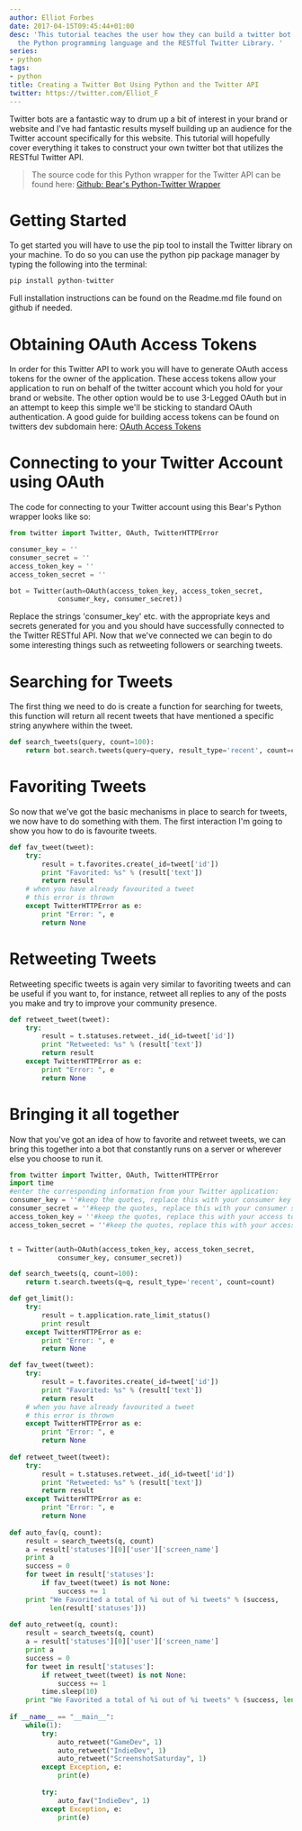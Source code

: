 ```yaml
---
author: Elliot Forbes
date: 2017-04-15T09:45:44+01:00
desc: 'This tutorial teaches the user how they can build a twitter bot using both
  the Python programming language and the RESTful Twitter Library. '
series:
- python
tags:
- python
title: Creating a Twitter Bot Using Python and the Twitter API
twitter: https://twitter.com/Elliot_F
---
```


Twitter bots are a fantastic way to drum up a bit of interest in your brand or website and I've had fantastic results myself building up an audience for the Twitter account specifically for this website. This tutorial will hopefully cover everything it takes to construct your own twitter bot that utilizes the RESTful Twitter API. 

> The source code for this Python wrapper for the Twitter API can be found here: <a href="https://github.com/bear/python-twitter">Github: Bear's Python-Twitter Wrapper</a>

# Getting Started

<p>To get started you will have to use the pip tool to install the Twitter library on your machine. To do so you can use the python pip package manager by typing the following into the terminal:</p>

```c
pip install python-twitter
```

<p>Full installation instructions can be found on the Readme.md file found on github if needed.</p>

# Obtaining OAuth Access Tokens

<p>In order for this Twitter API to work you will have to generate OAuth access tokens for the owner of the application. These access tokens allow your application to run on behalf of the twitter account which you hold for your brand or website. The other option would be to use 3-Legged OAuth but in an attempt to keep this simple we'll be sticking to standard OAuth authentication. A good guide for building access tokens can be found on twitters dev subdomain here: <a href="https://dev.twitter.com/oauth/overview/application-owner-access-tokens">OAuth Access Tokens</a></p>

# Connecting to your Twitter Account using OAuth

<p>The code for connecting to your Twitter account using this Bear's Python wrapper looks like so:</p>

```py
from twitter import Twitter, OAuth, TwitterHTTPError

consumer_key = ''
consumer_secret = ''
access_token_key = ''
access_token_secret = ''

bot = Twitter(auth=OAuth(access_token_key, access_token_secret,
            consumer_key, consumer_secret))
```

<p>Replace the strings 'consumer_key' etc. with the appropriate keys and secrets generated for you and you should have successfully connected to the Twitter RESTful API. Now that we've connected we can begin to do some interesting things such as retweeting followers or searching tweets.</p>

# Searching for Tweets

<p>The first thing we need to do is create a function for searching for tweets, this function will return all recent tweets that have mentioned a specific string anywhere within the tweet.</p>

```py
def search_tweets(query, count=100):
    return bot.search.tweets(query=query, result_type='recent', count=count)
```

# Favoriting Tweets

<p>So now that we've got the basic mechanisms in place to search for tweets, we now have to do something with them. The first interaction I'm going to show you how to do is favourite tweets.</p>

```py
def fav_tweet(tweet):
    try:
        result = t.favorites.create(_id=tweet['id'])
        print "Favorited: %s" % (result['text'])
        return result
    # when you have already favourited a tweet
    # this error is thrown
    except TwitterHTTPError as e:
        print "Error: ", e
        return None
```
# Retweeting Tweets

<p>Retweeting specific tweets is again very similar to favoriting tweets and can be useful if you want to, for instance, retweet all replies to any of the posts you make and try to improve your community presence. </p>

```py
def retweet_tweet(tweet):
    try:
        result = t.statuses.retweet._id(_id=tweet['id'])
        print "Retweeted: %s" % (result['text'])
        return result
    except TwitterHTTPError as e:
        print "Error: ", e
        return None
```

# Bringing it all together

<p>Now that you've got an idea of how to favorite and retweet tweets, we can bring this together into a bot that constantly runs on a server or wherever else you choose to run it.</p>

```py
from twitter import Twitter, OAuth, TwitterHTTPError
import time
#enter the corresponding information from your Twitter application:
consumer_key = ''#keep the quotes, replace this with your consumer key
consumer_secret = ''#keep the quotes, replace this with your consumer secret key
access_token_key = ''#keep the quotes, replace this with your access token
access_token_secret = ''#keep the quotes, replace this with your access token secret


t = Twitter(auth=OAuth(access_token_key, access_token_secret,
            consumer_key, consumer_secret))

def search_tweets(q, count=100):
    return t.search.tweets(q=q, result_type='recent', count=count)

def get_limit():
    try:
        result = t.application.rate_limit_status()
        print result
    except TwitterHTTPError as e:
        print "Error: ", e
        return None

def fav_tweet(tweet):
    try:
        result = t.favorites.create(_id=tweet['id'])
        print "Favorited: %s" % (result['text'])
        return result
    # when you have already favourited a tweet
    # this error is thrown
    except TwitterHTTPError as e:
        print "Error: ", e
        return None
    
def retweet_tweet(tweet):
    try:
        result = t.statuses.retweet._id(_id=tweet['id'])
        print "Retweeted: %s" % (result['text'])
        return result
    except TwitterHTTPError as e:
        print "Error: ", e
        return None
    
def auto_fav(q, count):
    result = search_tweets(q, count)
    a = result['statuses'][0]['user']['screen_name']
    print a
    success = 0
    for tweet in result['statuses']:
        if fav_tweet(tweet) is not None:
            success += 1
    print "We Favorited a total of %i out of %i tweets" % (success,
          len(result['statuses']))
    
def auto_retweet(q, count):
    result = search_tweets(q, count)
    a = result['statuses'][0]['user']['screen_name']
    print a
    success = 0
    for tweet in result['statuses']:
        if retweet_tweet(tweet) is not None:
            success += 1
        time.sleep(10)
    print "We Favorited a total of %i out of %i tweets" % (success, len(result['statuses']))
    
if __name__ == "__main__":
    while(1):
        try:
            auto_retweet("GameDev", 1)
            auto_retweet("IndieDev", 1)
            auto_retweet("ScreenshotSaturday", 1)
        except Exception, e:
            print(e)   
        
        try:
            auto_fav("IndieDev", 1)
        except Exception, e:
            print(e)
```